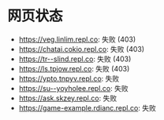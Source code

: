 # 网页状态
- https://veg.linlim.repl.co: 失败 (403)
- https://chatai.cokio.repl.co: 失败 (403)
- https://tr--slind.repl.co: 失败 (403)
- https://ls.tpjow.repl.co: 失败 (403)
- https://ypto.tnpyv.repl.co: 失败
- https://su--yoyholee.repl.co: 失败
- https://ask.skzey.repl.co: 失败
- https://game-example.rdianc.repl.co: 失败
